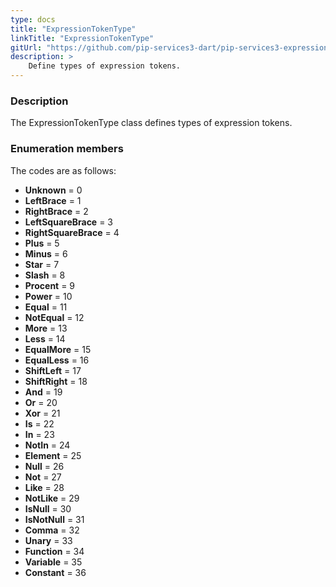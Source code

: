 ```yaml
---
type: docs
title: "ExpressionTokenType"
linkTitle: "ExpressionTokenType"
gitUrl: "https://github.com/pip-services3-dart/pip-services3-expressions-dart"
description: > 
    Define types of expression tokens.
---
```


### Description

The ExpressionTokenType class defines types of expression tokens.


### Enumeration members

The codes are as follows:

- **Unknown** = 0
- **LeftBrace** = 1
- **RightBrace** = 2
- **LeftSquareBrace** = 3
- **RightSquareBrace** = 4
- **Plus** = 5
- **Minus** = 6
- **Star** = 7
- **Slash** = 8
- **Procent** = 9
- **Power** = 10
- **Equal** = 11
- **NotEqual** = 12
- **More** = 13
- **Less** = 14
- **EqualMore** = 15
- **EqualLess** = 16
- **ShiftLeft** = 17
- **ShiftRight** = 18
- **And** = 19
- **Or** = 20
- **Xor** = 21
- **Is** = 22
- **In** = 23
- **NotIn** = 24
- **Element** = 25
- **Null** = 26
- **Not** = 27
- **Like** = 28
- **NotLike** = 29
- **IsNull** = 30
- **IsNotNull** = 31
- **Comma** = 32
- **Unary** = 33
- **Function** = 34
- **Variable** = 35
- **Constant** = 36

